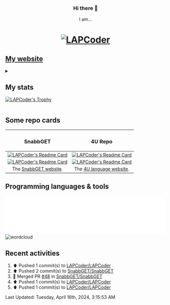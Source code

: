 <!--
Hey!
You see the code?
It's beautiful?
-->

<h3 align="center"> Hi there 👋 </h3>
<p align="center">
  I am...
</p>
<h1 align="center">
  <a href="https://lapcoder.github.io">
    <img src="https://github.com/LAPCoder/LAPCoder/blob/main/logo.gif" alt="LAPCoder">
  </a>
</h1>

<!--
- ✅ It’s my profile!
- 🔭 I’m currently working on [SnabbGET](https://github.com/SnabbGET/SnabbGET), [4U](https://github.com/LAPCoder/4U-Programming-language) (language), 2EUC (code editor), MyBall game, personals projects...
- 🌱 I’m currently learning some [languages](#programming-languages--tools).
- 👯 I’m looking to collaborate on SnabbGET. 🤔 I’m (we are...) looking for help with SnabbGET.<!-- 💬 Ask me about 4U and 2EUC. - ⚡ Fun fact: code, code and code.--
- 💖 I love coding. ♻️ I see and modify code.
- 🍗 I like to eat, 📖 read and ⌨ code.
- 😕 But I don’t always comment my code...
-->
  
## [My website](https://lapcoder.github.io)

<details><summary><h2>My stats</h2>

[![LAPCoder's Trophy](https://github-profile-trophy.vercel.app/?username=LAPCoder&no-bg=true&no-frame=true&column=-1&theme=algolia)](https://github.com/ryo-ma/github-profile-trophy)
</summary>

![Contribution grid snake animation](https://raw.githubusercontent.com/LAPCoder/LAPCoder/output/github-contribution-grid-snake-dark.svg#gh-dark-mode-only "Generated with Platane/snk")
![Contribution grid snake animation](https://raw.githubusercontent.com/LAPCoder/LAPCoder/output/github-contribution-grid-snake.svg#gh-light-mode-only "Generated with Platane/snk")

[![LAPCoder's GitHub stats](https://github-readme-stats-git-masterrstaa-rickstaa.vercel.app/api?username=LAPCoder&count_private=true&show_icons=true&theme=transparent&hide_border=true&include_all_commits=true&hide_title=true&show=reviews,discussions_started,discussions_answered,prs_merged,prs_merged_percentage&tsdsfs=sdsf)](https://github.com/anuraghazra/github-readme-stats)
[![LAPCoder's Languages stats](https://github-readme-stats-git-masterrstaa-rickstaa.vercel.app/api/top-langs/?username=LAPCoder&langs_count=10&count_private=true&show_icons=true&hide_border=true&include_all_commits=true&hide_title=true&layout=compact&theme=transparent&tsdsfs=sdsf)](https://github.com/anuraghazra/github-readme-stats)

<!--[![Skyline](generated/metrics.plugin.skyline.svg)](https://github.com/LAPCoder#user-97749743-pinned-items-reorder-form)-->

</details>

## Some repo cards

| <h3> SnabbGET </h3> | <h3> 4U Repo </h3> |
| :-----------------: | :----------------: |
| [![LAPCoder's Readme Card](https://github-readme-stats-git-masterrstaa-rickstaa.vercel.app/api/pin/?username=SnabbGET&repo=SnabbGET&show_owner=true&show_icons=true&theme=transparent&hide_border=true)](https://github.com/SnabbGET/SnabbGET "Click to go on the repo") | [![LAPCoder's Readme Card](https://github-readme-stats-git-masterrstaa-rickstaa.vercel.app/api/pin/?username=LAPCoder&repo=4U-Programming-language&show_owner=false&show_icons=true&theme=transparent&hide_border=true)](https://github.com/LAPCoder/4U-Programming-language "Click to go on the repo")<!--https://github.com/anuraghazra/github-readme-stats)-->
|  [![LAPCoder's Readme Card](https://github-readme-stats-git-masterrstaa-rickstaa.vercel.app/api/pin/?username=SnabbGET&repo=SnabbGET.github.io&show_owner=true&show_icons=true&hide_border=true&theme=transparent)](https://github.com/SnabbGET/SnabbGET.github.io "Click to go on the repo") | [![LAPCoder's Readme Card](https://github-readme-stats-git-masterrstaa-rickstaa.vercel.app/api/pin/?username=LAPCoder&repo=2HOT4U&show_owner=false&show_icons=true&theme=transparent&hide_border=true)](https://github.com/LAPCoder/2HOT4U "Click to go on the repo") |
| The [SnabbGET website](https://SnabbGET.github.io/). | The [4U language website](https://lapcoder.github.io/4U-Programming-language/). |

<!-- https://github-readme-stats.vercel.app/api/pin/?username=SnabbGET&repo=SnabbGET&show_owner=true&show_icons=true&theme=transparent&hide_border=true
     https://github-readme-stats.vercel.app/api/pin/?username=LAPCoder&repo=4U-Programming-language&show_owner=false&show_icons=true&theme=transparent&hide_border=true
     https://github-readme-stats.vercel.app/api/pin/?username=SnabbGET&repo=SnabbGET.github.io&show_owner=true&show_icons=true&hide_border=true&theme=transparent
     https://github-readme-stats.vercel.app/api/pin/?username=LAPCoder&repo=2HOT4U&show_owner=false&show_icons=true&theme=transparent&hide_border=true
-->

## Programming languages & tools

[![Topics starred](generated/metrics.plugin.topics.icons.svg)](https://github.com/LAPCoder#user-97749743-pinned-items-reorder-form)
![wordcloud](https://user-images.githubusercontent.com/97749743/210137955-5c3d221c-46af-4b53-b84f-75753ce56a98.png)


## Recent activities

<!--RECENT_ACTIVITY:start-->
1. ⬆️ Pushed 1 commit(s) to [LAPCoder/LAPCoder](https://github.com/LAPCoder/LAPCoder)<br>
2. ⬆️ Pushed 2 commit(s) to [SnabbGET/SnabbGET](https://github.com/SnabbGET/SnabbGET)<br>
3. 🎉 Merged PR [#48](https://github.com/SnabbGET/SnabbGET/pull/48) in [SnabbGET/SnabbGET](https://github.com/SnabbGET/SnabbGET)<br>
4. ⬆️ Pushed 1 commit(s) to [LAPCoder/LAPCoder](https://github.com/LAPCoder/LAPCoder)<br>
5. ⬆️ Pushed 1 commit(s) to [LAPCoder/LAPCoder](https://github.com/LAPCoder/LAPCoder)<br>
<!--RECENT_ACTIVITY:end-->

<!--RECENT_ACTIVITY:last_update-->
Last Updated: Tuesday, April 16th, 2024, 3:15:53 AM
<!--RECENT_ACTIVITY:last_update_end-->

<!--
**LAPCoder/LAPCoder** is a ✨ _special_ ✨ repository because its `README.md` (this file) appears on your GitHub profile.
Here are some ideas to get you started:
-->
